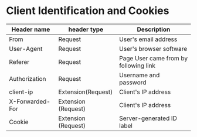 # Client Identification and Cookies

| Header name | header type | Description |
| ---- | ---- | ---- |
| From | Request | User's email address | 
| User-Agent | Request | User's browser software | 
| Referer | Request | Page User came from by following link |
| Authorization | Request | Username and password |
| client-ip | Extension(Request) | Client's IP address | 
| X-Forwarded-For | Extension (Request) | Client's IP address | 
| Cookie | Extension (Request) | Server-generated ID label | 


